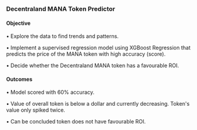 ### Decentraland MANA Token Predictor

#### Objective

•	Explore the data to find trends and patterns.

•	Implement a supervised regression model using XGBoost Regression that predicts the price of the MANA token with high accuracy (score).

•	Decide whether the Decentraland MANA token has a favourable ROI.

#### Outcomes

• Model scored with 60% accuracy.

• Value of overall token is below a dollar and currently decreasing. Token's value only spiked twice.

• Can be concluded token does not have favourable ROI.

